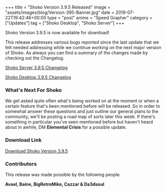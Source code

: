 +++
title = "Shoko Version 3.9.5 Released"
image = "assets/images/blog/Version-395-Banner.jpg"
date = 2019-07-22T19:42:46+00:00
type = "post"
anime = "Speed Grapher"
category = ["Updates"]
tag = ["Shoko Desktop", "Shoko Server"]
+++

Shoko Version 3.9.5 is now available for download!

This release addresses various bugs reported since the last update that we felt needed addressing while we continue working on the next major version of Shoko. As always you can find a summary of the changes made by checking out the Changelog.

[Shoko Server 3.9.5 Changelog](https://docs.shokoanime.com/changelog/server)

[Shoko Desktop 3.9.5 Changelog](https://docs.shokoanime.com/changelog/desktop)

### What's Next For Shoko

We get asked quite often what's being worked on at the moment or when a certain feature that's been mentioned before will be released. So in order to somewhat answer these questions and just outline our general plans to the community, we'll be posting a road map of sorts later this week. If there's something in particular you've seen mentioned before but haven't heard about in awhile, DM **Elemental Crisis** for a possible update.

### Download Link

[Download Shoko Version 3.9.5](https://shokoanime.com/downloads/)

### Contributors

This release was made possible by the following people.

**Avael, Baine, BigRetroMike, Cazzar & Da3dsoul**